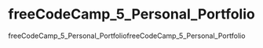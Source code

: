# freeCodeCamp_5_Personal_Portfolio

freeCodeCamp_5_Personal_PortfoliofreeCodeCamp_5_Personal_Portfolio
